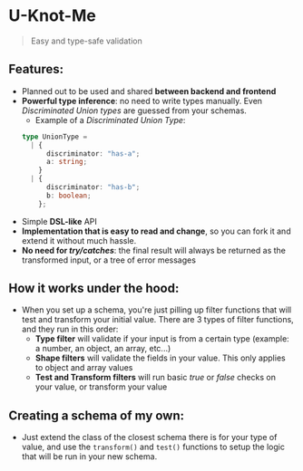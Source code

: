 # U-Knot-Me

> Easy and type-safe validation

## Features:

- Planned out to be used and shared **between backend and frontend**
- **Powerful type inference**: no need to write types manually. Even _Discriminated Union types_ are guessed from your schemas.
  - Example of a _Discriminated Union Type_:
  ```typescript
  type UnionType =
    | {
        discriminator: "has-a";
        a: string;
      }
    | {
        discriminator: "has-b";
        b: boolean;
      };
  ```
- Simple **DSL-like** API
- **Implementation that is easy to read and change**, so you can fork it and extend it without much hassle.
- **No need for _try/catches_**: the final result will always be returned as the transformed input, or a tree of error messages

## How it works under the hood:

- When you set up a schema, you're just pilling up filter functions that will test and transform your initial value. There are 3 types of filter functions, and they run in this order:
  - **Type filter** will validate if your input is from a certain type (example: a number, an object, an array, etc...)
  - **Shape filters** will validate the fields in your value. This only applies to object and array values
  - **Test and Transform filters** will run basic _true_ or _false_ checks on your value, or transform your value

## Creating a schema of my own:

- Just extend the class of the closest schema there is for your type of value, and use the `transform()` and `test()` functions to setup the logic that will be run in your new schema.
